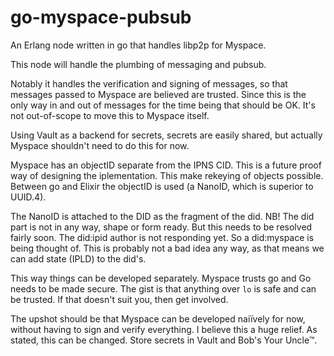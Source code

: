 # go-myspace-pubsub

An Erlang node written in go that handles libp2p for Myspace.

This node will handle the plumbing of messaging and pubsub.

Notably it handles the verification and signing of messages,
so that messages passed to Myspace are believed are trusted.
Since this is the only way in and out of messages for the time
being that should be OK. It's not out-of-scope to move this
to Myspace itself.

Using Vault as a backend for secrets, secrets are easily shared,
but actually Myspace shouldn't need to do this for now.

Myspace has an objectID separate from the IPNS CID. This is
a future proof way of designing the iplementation.
This make rekeying of objects possible. Between go and Elixir
the objectID is used (a NanoID, which is superior to UUID.4).

The NanoID is attached to the DID as the fragment of the did.
NB! The did part is not in any way, shape or form ready. But
this needs to be resolved fairly soon. The did:ipid author is
not responding yet. So a did:myspace is being thought of.
This is probably not a bad idea any way, as that means we 
can add state (IPLD) to the did's.

This way things can be developed separately. Myspace trusts
go and Go needs to be made secure. The gist is that anything
over `lo` is safe and can be trusted. If that doesn't suit you,
then get involved.

The upshot should be that Myspace can be developed naiïvely for
now, without having to sign and verify everything. I believe this
a huge relief.
As stated, this can be changed. Store secrets in Vault and Bob's
Your Uncle™.
